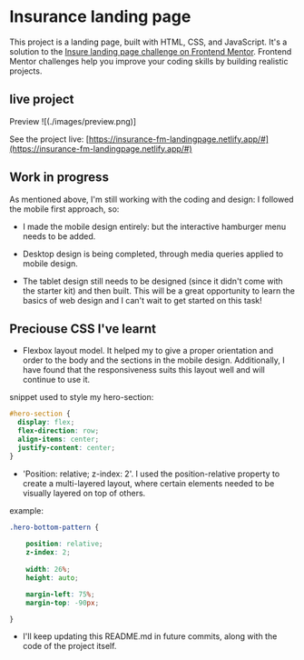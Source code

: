 # Insurance landing page
This project is a landing page, built with HTML, CSS, and JavaScript.
It's a solution to the [Insure landing page challenge on Frontend Mentor](https://www.frontendmentor.io/challenges/insure-landing-page-uTU68JV8). Frontend Mentor challenges help you improve your coding skills by building realistic projects. 

## live project
Preview
![(./images/preview.png)]

See the project live: [https://insurance-fm-landingpage.netlify.app/#](https://insurance-fm-landingpage.netlify.app/#)


## Work in progress

As mentioned above, I'm still working with the coding and design: I followed the mobile first approach, so:

- I made the mobile design entirely: but the interactive hamburger menu needs to be added.

- Desktop design is being completed, through media queries applied to mobile design.

- The tablet design still needs to be designed (since it didn't come with the starter kit) and then built. This will be a great opportunity to learn the basics of web design and I can't wait to get started on this task!


## Preciouse CSS I've learnt

- Flexbox layout model. It helped my to give a proper orientation and order to the body and the sections in the mobile design. Additionally, I have found that the responsiveness suits this layout well and will continue to use it.

snippet used to style my hero-section:

```css
#hero-section {
  display: flex;
  flex-direction: row;
  align-items: center;
  justify-content: center;
}
```

- 'Position: relative; z-index: 2'. I used the position-relative property to create a multi-layered layout, where certain elements needed to be visually layered on top of others.

example:

```css
.hero-bottom-pattern {
    
    position: relative;
    z-index: 2;
    
    width: 26%;
    height: auto;

    margin-left: 75%;
    margin-top: -90px;

}
```

- I'll keep updating this README.md in future commits, along with the code of the project itself.
